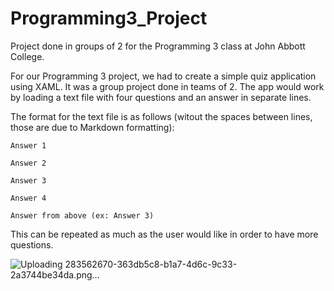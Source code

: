 # Programming3_Project

Project done in groups of 2 for the Programming 3 class at John Abbott College.

For our Programming 3 project, we had to create a simple quiz application using XAML. It was a group project done in teams of 2. The app would work by loading a text file with four questions and an answer in separate lines.

The format for the text file is as follows (witout the spaces between lines, those are due to Markdown formatting):

    Answer 1

    Answer 2

    Answer 3

    Answer 4

    Answer from above (ex: Answer 3)

This can be repeated as much as the user would like in order to have more questions.

![Uploading 283562670-363db5c8-b1a7-4d6c-9c33-2a3744be34da.png…]()
